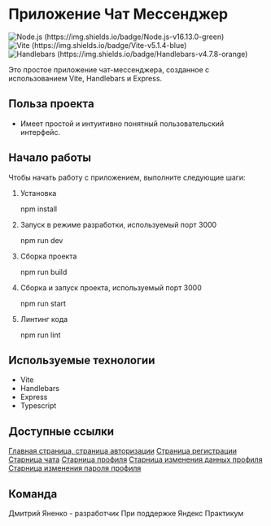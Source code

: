# Приложение Чат Мессенджер

![Node.js (https://img.shields.io/badge/Node.js-v16.13.0-green)](https://nodejs.org/)
![Vite (https://img.shields.io/badge/Vite-v5.1.4-blue)](https://vitejs.dev/)
![Handlebars (https://img.shields.io/badge/Handlebars-v4.7.8-orange)](https://handlebarsjs.com/)

Это простое приложение чат-мессенджера, созданное с использованием Vite, Handlebars и Express.

## Польза проекта

- Имеет простой и интуитивно понятный пользовательский интерфейс.

## Начало работы

Чтобы начать работу с приложением, выполните следующие шаги:
1. Установка
   
   npm install
   

2. Запуск в режиме разработки, используемый порт 3000
   
   npm run dev
   

3. Сборка проекта
   
   npm run build
   

4. Сборка и запуск проекта, используемый порт 3000
   
   npm run start
   

5. Линтинг кода
   
   npm run lint

## Используемые технологии

- Vite
- Handlebars
- Express
- Typescript

## Доступные ссылки
[Главная страница, страница авторизации](http://localhost:3000/)
[Страница регистрации](http://localhost:3000/registration)
[Старница чата](http://localhost:3000/chat)
[Старница профиля](http://localhost:3000/profile)
[Старница изменения данных профиля](http://localhost:3000/profile/change)
[Старница изменения пароля профиля](http://localhost:3000/profile/change/password)

## Команда

Дмитрий Яненко - разработчик
При поддержке Яндекс Практикум
   